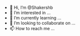 - 👋 Hi, I’m @Shakershb
- 👀 I’m interested in ...
- 🌱 I’m currently learning ...
- 💞️ I’m looking to collaborate on ...
- 📫 How to reach me ...

<!---
Shakershb/Shakershb is a ✨ special ✨ repository because its `README.md` (this file) appears on your GitHub profile.
You can click the Preview link to take a look at your changes.
--->
